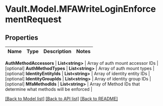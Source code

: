 # Vault.Model.MFAWriteLoginEnforcementRequest

## Properties

Name | Type | Description | Notes
------------ | ------------- | ------------- | -------------

**AuthMethodAccessors** | **List&lt;string&gt;** | Array of auth mount accessor IDs | [optional] **AuthMethodTypes** | **List&lt;string&gt;** | Array of auth mount types | [optional] **IdentityEntityIds** | **List&lt;string&gt;** | Array of identity entity IDs | [optional] **IdentityGroupIds** | **List&lt;string&gt;** | Array of identity group IDs | [optional] **MfaMethodIds** | **List&lt;string&gt;** | Array of Method IDs that determine what methods will be enforced | 

[[Back to Model list]](../README.md#documentation-for-models) [[Back to API list]](../README.md#documentation-for-api-endpoints) [[Back to README]](../README.md)

